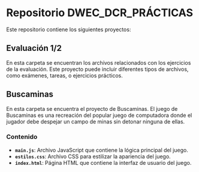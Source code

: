 # Repositorio DWEC_DCR_PRÁCTICAS

Este repositorio contiene los siguientes proyectos:

## Evaluación 1/2

En esta carpeta se encuentran los archivos relacionados con los ejercicios de la evaluación. Este proyecto puede incluir diferentes tipos de archivos, como exámenes, tareas, o ejercicios prácticos.

## Buscaminas

En esta carpeta se encuentra el proyecto de Buscaminas. El juego de Buscaminas es una recreación del popular juego de computadora donde el jugador debe despejar un campo de minas sin detonar ninguna de ellas.

### Contenido

- **`main.js`**: Archivo JavaScript que contiene la lógica principal del juego.
- **`estilos.css`**: Archivo CSS para estilizar la apariencia del juego.
- **`index.html`**: Página HTML que contiene la interfaz de usuario del juego.


